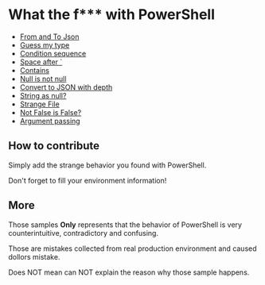# What the f*** with PowerShell

* [From and To Json](From-And-To-Json.md)
* [Guess my type](Gusss-my-type.md)
* [Condition sequence](Condition-Sequence.md)
* [Space after `](Space.md)
* [Contains](Contains.md)
* [Null is not null](Null-Is-Not-Null.md)
* [Convert to JSON with depth](Convert-To-Json-With-Depth.md)
* [String as null?](StringAsNull.md)
* [Strange File](File-Content.md)
* [Not False is False?](Not-false.md)
* [Argument passing](Argument-Passing.md)

## How to contribute

Simply add the strange behavior you found with PowerShell.

Don't forget to fill your environment information!

## More

Those samples **Only** represents that the behavior of PowerShell is very counterintuitive, contradictory and confusing.

Those are mistakes collected from real production environment and caused dollors mistake.

Does NOT mean can NOT explain the reason why those sample happens.
